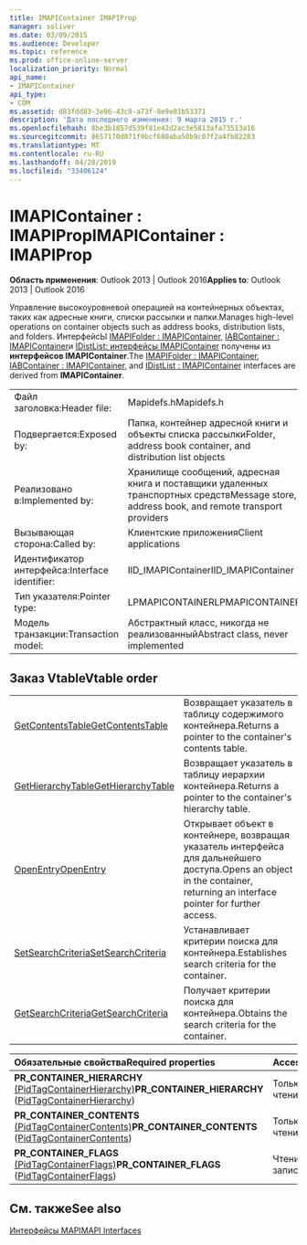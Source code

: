 ```yaml
---
title: IMAPIContainer IMAPIProp
manager: soliver
ms.date: 03/09/2015
ms.audience: Developer
ms.topic: reference
ms.prod: office-online-server
localization_priority: Normal
api_name:
- IMAPIContainer
api_type:
- COM
ms.assetid: d83fdd83-3e86-43c8-a73f-8e9e01b53371
description: 'Дата последнего изменения: 9 марта 2015 г.'
ms.openlocfilehash: 8be3b1857d539f81e42d2ac3e5813afa73513a16
ms.sourcegitcommit: 8657170d071f9bcf680aba50b9c07f2a4fb82283
ms.translationtype: MT
ms.contentlocale: ru-RU
ms.lasthandoff: 04/28/2019
ms.locfileid: "33406124"
---
```

# <a name="imapicontainer--imapiprop"></a><span data-ttu-id="f1d0a-103">IMAPIContainer : IMAPIProp</span><span class="sxs-lookup"><span data-stu-id="f1d0a-103">IMAPIContainer : IMAPIProp</span></span>

  
  
<span data-ttu-id="f1d0a-104">**Область применения**: Outlook 2013 | Outlook 2016</span><span class="sxs-lookup"><span data-stu-id="f1d0a-104">**Applies to**: Outlook 2013 | Outlook 2016</span></span> 
  
<span data-ttu-id="f1d0a-105">Управление высокоуровневой операцией на контейнерных объектах, таких как адресные книги, списки рассылки и папки.</span><span class="sxs-lookup"><span data-stu-id="f1d0a-105">Manages high-level operations on container objects such as address books, distribution lists, and folders.</span></span> <span data-ttu-id="f1d0a-106">ИнтерфейсЫ [IMAPIFolder : IMAPIContainer,](imapifolderimapicontainer.md) [IABContainer : IMAPIContainer](iabcontainerimapicontainer.md)и [IDistList: интерфейсы IMAPIContainer](idistlistimapicontainer.md) получены из **интерфейсов IMAPIContainer**.</span><span class="sxs-lookup"><span data-stu-id="f1d0a-106">The [IMAPIFolder : IMAPIContainer](imapifolderimapicontainer.md), [IABContainer : IMAPIContainer](iabcontainerimapicontainer.md), and [IDistList : IMAPIContainer](idistlistimapicontainer.md) interfaces are derived from **IMAPIContainer**.</span></span>
  
|||
|:-----|:-----|
|<span data-ttu-id="f1d0a-107">Файл заголовка:</span><span class="sxs-lookup"><span data-stu-id="f1d0a-107">Header file:</span></span>  <br/> |<span data-ttu-id="f1d0a-108">Mapidefs.h</span><span class="sxs-lookup"><span data-stu-id="f1d0a-108">Mapidefs.h</span></span>  <br/> |
|<span data-ttu-id="f1d0a-109">Подвергается:</span><span class="sxs-lookup"><span data-stu-id="f1d0a-109">Exposed by:</span></span>  <br/> |<span data-ttu-id="f1d0a-110">Папка, контейнер адресной книги и объекты списка рассылки</span><span class="sxs-lookup"><span data-stu-id="f1d0a-110">Folder, address book container, and distribution list objects</span></span>  <br/> |
|<span data-ttu-id="f1d0a-111">Реализовано в:</span><span class="sxs-lookup"><span data-stu-id="f1d0a-111">Implemented by:</span></span>  <br/> |<span data-ttu-id="f1d0a-112">Хранилище сообщений, адресная книга и поставщики удаленных транспортных средств</span><span class="sxs-lookup"><span data-stu-id="f1d0a-112">Message store, address book, and remote transport providers</span></span>  <br/> |
|<span data-ttu-id="f1d0a-113">Вызывающая сторона:</span><span class="sxs-lookup"><span data-stu-id="f1d0a-113">Called by:</span></span>  <br/> |<span data-ttu-id="f1d0a-114">Клиентские приложения</span><span class="sxs-lookup"><span data-stu-id="f1d0a-114">Client applications</span></span>  <br/> |
|<span data-ttu-id="f1d0a-115">Идентификатор интерфейса:</span><span class="sxs-lookup"><span data-stu-id="f1d0a-115">Interface identifier:</span></span>  <br/> |<span data-ttu-id="f1d0a-116">IID_IMAPIContainer</span><span class="sxs-lookup"><span data-stu-id="f1d0a-116">IID_IMAPIContainer</span></span>  <br/> |
|<span data-ttu-id="f1d0a-117">Тип указателя:</span><span class="sxs-lookup"><span data-stu-id="f1d0a-117">Pointer type:</span></span>  <br/> |<span data-ttu-id="f1d0a-118">LPMAPICONTAINER</span><span class="sxs-lookup"><span data-stu-id="f1d0a-118">LPMAPICONTAINER</span></span>  <br/> |
|<span data-ttu-id="f1d0a-119">Модель транзакции:</span><span class="sxs-lookup"><span data-stu-id="f1d0a-119">Transaction model:</span></span>  <br/> |<span data-ttu-id="f1d0a-120">Абстрактный класс, никогда не реализованный</span><span class="sxs-lookup"><span data-stu-id="f1d0a-120">Abstract class, never implemented</span></span>  <br/> |
   
## <a name="vtable-order"></a><span data-ttu-id="f1d0a-121">Заказ Vtable</span><span class="sxs-lookup"><span data-stu-id="f1d0a-121">Vtable order</span></span>

|||
|:-----|:-----|
|[<span data-ttu-id="f1d0a-122">GetContentsTable</span><span class="sxs-lookup"><span data-stu-id="f1d0a-122">GetContentsTable</span></span>](imapicontainer-getcontentstable.md) <br/> |<span data-ttu-id="f1d0a-123">Возвращает указатель в таблицу содержимого контейнера.</span><span class="sxs-lookup"><span data-stu-id="f1d0a-123">Returns a pointer to the container's contents table.</span></span>  <br/> |
|[<span data-ttu-id="f1d0a-124">GetHierarchyTable</span><span class="sxs-lookup"><span data-stu-id="f1d0a-124">GetHierarchyTable</span></span>](imapicontainer-gethierarchytable.md) <br/> |<span data-ttu-id="f1d0a-125">Возвращает указатель в таблицу иерархии контейнера.</span><span class="sxs-lookup"><span data-stu-id="f1d0a-125">Returns a pointer to the container's hierarchy table.</span></span>  <br/> |
|[<span data-ttu-id="f1d0a-126">OpenEntry</span><span class="sxs-lookup"><span data-stu-id="f1d0a-126">OpenEntry</span></span>](imapicontainer-openentry.md) <br/> |<span data-ttu-id="f1d0a-127">Открывает объект в контейнере, возвращая указатель интерфейса для дальнейшего доступа.</span><span class="sxs-lookup"><span data-stu-id="f1d0a-127">Opens an object in the container, returning an interface pointer for further access.</span></span>  <br/> |
|[<span data-ttu-id="f1d0a-128">SetSearchCriteria</span><span class="sxs-lookup"><span data-stu-id="f1d0a-128">SetSearchCriteria</span></span>](imapicontainer-setsearchcriteria.md) <br/> |<span data-ttu-id="f1d0a-129">Устанавливает критерии поиска для контейнера.</span><span class="sxs-lookup"><span data-stu-id="f1d0a-129">Establishes search criteria for the container.</span></span>  <br/> |
|[<span data-ttu-id="f1d0a-130">GetSearchCriteria</span><span class="sxs-lookup"><span data-stu-id="f1d0a-130">GetSearchCriteria</span></span>](imapicontainer-getsearchcriteria.md) <br/> |<span data-ttu-id="f1d0a-131">Получает критерии поиска для контейнера.</span><span class="sxs-lookup"><span data-stu-id="f1d0a-131">Obtains the search criteria for the container.</span></span>  <br/> |
   
|<span data-ttu-id="f1d0a-132">**Обязательные свойства**</span><span class="sxs-lookup"><span data-stu-id="f1d0a-132">**Required properties**</span></span>|<span data-ttu-id="f1d0a-133">**Access**</span><span class="sxs-lookup"><span data-stu-id="f1d0a-133">**Access**</span></span>|
|:-----|:-----|
|<span data-ttu-id="f1d0a-134">**PR_CONTAINER_HIERARCHY** [(PidTagContainerHierarchy)](pidtagcontainerhierarchy-canonical-property.md)</span><span class="sxs-lookup"><span data-stu-id="f1d0a-134">**PR_CONTAINER_HIERARCHY** ([PidTagContainerHierarchy](pidtagcontainerhierarchy-canonical-property.md))</span></span>  <br/> |<span data-ttu-id="f1d0a-135">Только для чтения</span><span class="sxs-lookup"><span data-stu-id="f1d0a-135">Read-only</span></span>  <br/> |
|<span data-ttu-id="f1d0a-136">**PR_CONTAINER_CONTENTS** [(PidTagContainerContents)](pidtagcontainercontents-canonical-property.md)</span><span class="sxs-lookup"><span data-stu-id="f1d0a-136">**PR_CONTAINER_CONTENTS** ([PidTagContainerContents](pidtagcontainercontents-canonical-property.md))</span></span>  <br/> |<span data-ttu-id="f1d0a-137">Только для чтения</span><span class="sxs-lookup"><span data-stu-id="f1d0a-137">Read-only</span></span>  <br/> |
|<span data-ttu-id="f1d0a-138">**PR_CONTAINER_FLAGS** [(PidTagContainerFlags)](pidtagcontainerflags-canonical-property.md)</span><span class="sxs-lookup"><span data-stu-id="f1d0a-138">**PR_CONTAINER_FLAGS** ([PidTagContainerFlags](pidtagcontainerflags-canonical-property.md))</span></span>  <br/> |<span data-ttu-id="f1d0a-139">Чтение и запись</span><span class="sxs-lookup"><span data-stu-id="f1d0a-139">Read/write</span></span>  <br/> |
   
## <a name="see-also"></a><span data-ttu-id="f1d0a-140">См. также</span><span class="sxs-lookup"><span data-stu-id="f1d0a-140">See also</span></span>



[<span data-ttu-id="f1d0a-141">Интерфейсы MAPI</span><span class="sxs-lookup"><span data-stu-id="f1d0a-141">MAPI Interfaces</span></span>](mapi-interfaces.md)

